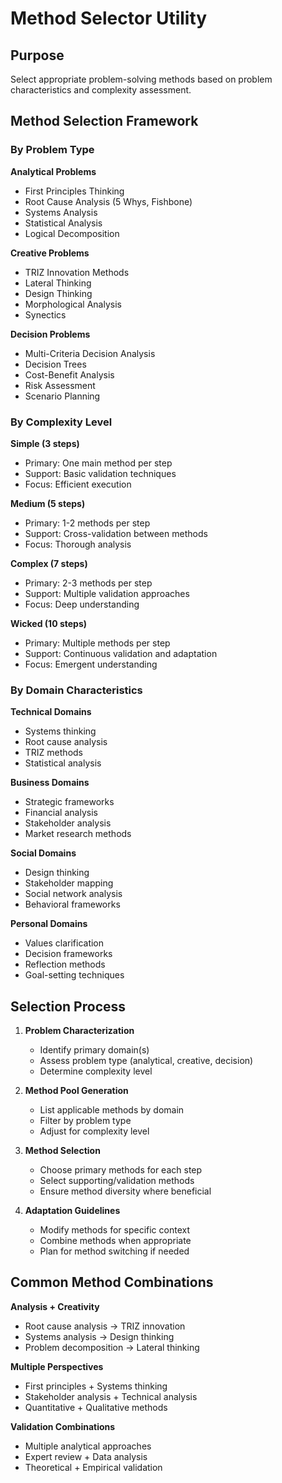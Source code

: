 # Method Selector Utility

## Purpose
Select appropriate problem-solving methods based on problem characteristics and complexity assessment.

## Method Selection Framework

### By Problem Type

**Analytical Problems**
- First Principles Thinking
- Root Cause Analysis (5 Whys, Fishbone)
- Systems Analysis
- Statistical Analysis
- Logical Decomposition

**Creative Problems**
- TRIZ Innovation Methods
- Lateral Thinking
- Design Thinking
- Morphological Analysis
- Synectics

**Decision Problems**
- Multi-Criteria Decision Analysis
- Decision Trees
- Cost-Benefit Analysis
- Risk Assessment
- Scenario Planning

### By Complexity Level

**Simple (3 steps)**
- Primary: One main method per step
- Support: Basic validation techniques
- Focus: Efficient execution

**Medium (5 steps)**
- Primary: 1-2 methods per step
- Support: Cross-validation between methods
- Focus: Thorough analysis

**Complex (7 steps)**
- Primary: 2-3 methods per step
- Support: Multiple validation approaches
- Focus: Deep understanding

**Wicked (10 steps)**
- Primary: Multiple methods per step
- Support: Continuous validation and adaptation
- Focus: Emergent understanding

### By Domain Characteristics

**Technical Domains**
- Systems thinking
- Root cause analysis
- TRIZ methods
- Statistical analysis

**Business Domains**
- Strategic frameworks
- Financial analysis
- Stakeholder analysis
- Market research methods

**Social Domains**
- Design thinking
- Stakeholder mapping
- Social network analysis
- Behavioral frameworks

**Personal Domains**
- Values clarification
- Decision frameworks
- Reflection methods
- Goal-setting techniques

## Selection Process

1. **Problem Characterization**
   - Identify primary domain(s)
   - Assess problem type (analytical, creative, decision)
   - Determine complexity level

2. **Method Pool Generation**
   - List applicable methods by domain
   - Filter by problem type
   - Adjust for complexity level

3. **Method Selection**
   - Choose primary methods for each step
   - Select supporting/validation methods
   - Ensure method diversity where beneficial

4. **Adaptation Guidelines**
   - Modify methods for specific context
   - Combine methods when appropriate
   - Plan for method switching if needed

## Common Method Combinations

**Analysis + Creativity**
- Root cause analysis → TRIZ innovation
- Systems analysis → Design thinking
- Problem decomposition → Lateral thinking

**Multiple Perspectives**
- First principles + Systems thinking
- Stakeholder analysis + Technical analysis
- Quantitative + Qualitative methods

**Validation Combinations**
- Multiple analytical approaches
- Expert review + Data analysis
- Theoretical + Empirical validation